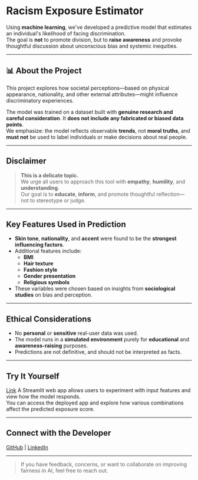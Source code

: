 # Racism Exposure Estimator

Using **machine learning**, we've developed a predictive model that estimates an individual's likelihood of facing discrimination.  
The goal is **not** to promote division, but to **raise awareness** and provoke thoughtful discussion about unconscious bias and systemic inequities.

---

## 📊 About the Project

This project explores how societal perceptions—based on physical appearance, nationality, and other external attributes—might influence discriminatory experiences. 

The model was trained on a dataset built with **genuine research and careful consideration**. It **does not include any fabricated or biased data points**.  
We emphasize: the model reflects observable **trends**, not **moral truths**, and **must not** be used to label individuals or make decisions about real people.

---

## Disclaimer

> **This is a delicate topic.**  
> We urge all users to approach this tool with **empathy**, **humility**, and **understanding**.  
> Our goal is to **educate**, **inform**, and promote thoughtful reflection—not to stereotype or judge.

---

## Key Features Used in Prediction

- **Skin tone**, **nationality**, and **accent** were found to be the **strongest influencing factors**.
- Additional features include:
  - **BMI**
  - **Hair texture**
  - **Fashion style**
  - **Gender presentation**
  - **Religious symbols**
- These variables were chosen based on insights from **sociological studies** on bias and perception.

---

## Ethical Considerations

- No **personal** or **sensitive** real-user data was used.
- The model runs in a **simulated environment** purely for **educational** and **awareness-raising** purposes.
- Predictions are not definitive, and should not be interpreted as facts.

---

## Try It Yourself

[Link](https://racism-exposure.streamlit.app)
A Streamlit web app allows users to experiment with input features and view how the model responds.  
You can access the deployed app and explore how various combinations affect the predicted exposure score.

---

## Connect with the Developer

[GitHub](https://github.com/Arhamhir) | [LinkedIn](https://www.linkedin.com/in/arham-tahir-95626a28a/)

---

> If you have feedback, concerns, or want to collaborate on improving fairness in AI, feel free to reach out.

